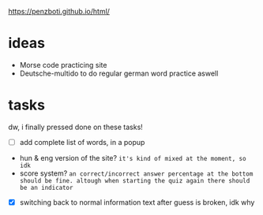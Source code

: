https://penzboti.github.io/html/
# ideas
 - Morse code practicing site
 - Deutsche-multido to do regular german word practice aswell

# tasks
dw, i finally pressed done on these tasks!
 - [ ] add complete list of words, in a popup
 - hun & eng version of the site?
``` it's kind of mixed at the moment, so idk ```
 - score system?
``` an correct/incorrect answer percentage at the bottom should be fine. altough when starting the quiz again there should be an indicator ```
 - [x] switching back to normal information text after guess is broken, idk why